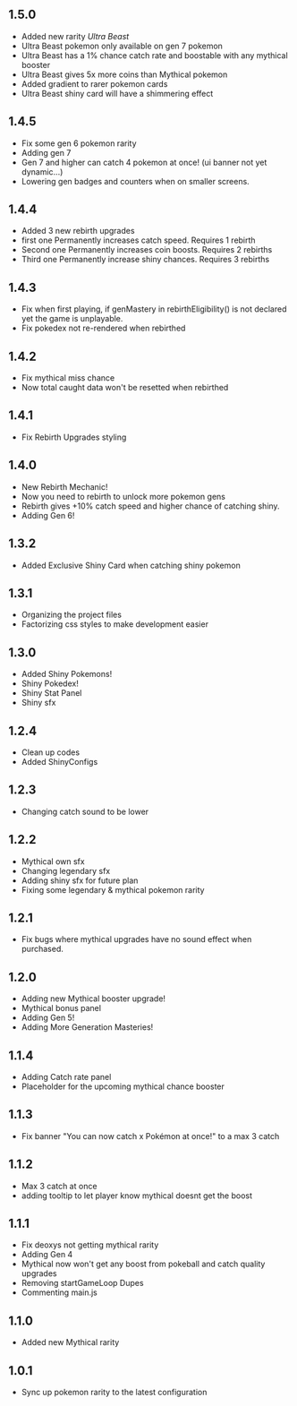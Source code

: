 ## 1.5.0
- Added new rarity *Ultra Beast*
- Ultra Beast pokemon only available on gen 7 pokemon
- Ultra Beast has a 1% chance catch rate and boostable with any mythical booster
- Ultra Beast gives 5x more coins than Mythical pokemon
- Added gradient to rarer pokemon cards
- Ultra Beast shiny card will have a shimmering effect

## 1.4.5
- Fix some gen 6 pokemon rarity
- Adding gen 7
- Gen 7 and higher can catch 4 pokemon at once! (ui banner not yet dynamic...)
- Lowering gen badges and counters when on smaller screens.

## 1.4.4
- Added 3 new rebirth upgrades
- first one Permanently increases catch speed. Requires 1 rebirth
- Second one Permanently increases coin boosts. Requires 2 rebirths
- Third one Permanently increase shiny chances. Requires 3 rebirths

## 1.4.3
- Fix when first playing, if genMastery in rebirthEligibility() is not declared yet the game is unplayable.
- Fix pokedex not re-rendered when rebirthed

## 1.4.2
- Fix mythical miss chance
- Now total caught data won't be resetted when rebirthed

## 1.4.1
- Fix Rebirth Upgrades styling

## 1.4.0
- New Rebirth Mechanic!
- Now you need to rebirth to unlock more pokemon gens
- Rebirth gives +10% catch speed and higher chance of catching shiny.
- Adding Gen 6!

## 1.3.2
- Added Exclusive Shiny Card when catching shiny pokemon

## 1.3.1
- Organizing the project files
- Factorizing css styles to make development easier

## 1.3.0
- Added Shiny Pokemons!
- Shiny Pokedex!
- Shiny Stat Panel
- Shiny sfx

## 1.2.4
- Clean up codes
- Added ShinyConfigs

## 1.2.3
- Changing catch sound to be lower

## 1.2.2
- Mythical own sfx
- Changing legendary sfx
- Adding shiny sfx for future plan
- Fixing some legendary & mythical pokemon rarity

## 1.2.1
- Fix bugs where mythical upgrades have no sound effect when purchased.

## 1.2.0
- Adding new Mythical booster upgrade!
- Mythical bonus panel
- Adding Gen 5!
- Adding More Generation Masteries!

## 1.1.4
- Adding Catch rate panel
- Placeholder for the upcoming mythical chance booster

## 1.1.3
- Fix banner "You can now catch x Pokémon at once!" to a max 3 catch

## 1.1.2
- Max 3 catch at once
- adding tooltip to let player know mythical doesnt get the boost

## 1.1.1
- Fix deoxys not getting mythical rarity
- Adding Gen 4
- Mythical now won't get any boost from pokeball and catch quality upgrades
- Removing startGameLoop Dupes
- Commenting main.js

## 1.1.0
- Added new Mythical rarity

## 1.0.1
- Sync up pokemon rarity to the latest configuration
